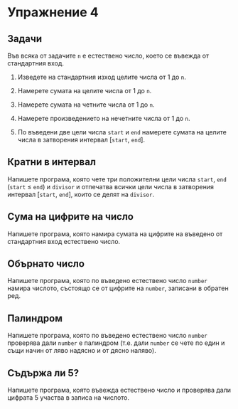 Упражнение 4
============

Задачи
------
Във всяка от задачите `n` е естествено число,
което се въвежда от стандартния вход.

1. Изведете на стандартния изход целите числа от 1 до `n`.

2. Намерете сумата на целите числа от 1 до `n`.

3. Намерете сумата на четните числа от 1 до `n`.

4. Намерете произведението на нечетните числа от 1 до `n`.

5. По въведени две цели числа `start` и `end`
намерете сумата на целите числа в затворения интервал [`start`, `end`].

Кратни в интервал
-----------------
Напишете програма, която чете три положителни цели числа `start`,
`end` (`start` ≤ `end`) и `divisor` и отпечатва всички цели числа
в затворения интервал [`start`, `end`], които се делят на `divisor`.

Сума на цифрите на число
------------------------
Напишете програма, която намира сумата на цифрите на въведено от стандартния
вход естествено число.

Обърнато число
--------------
Напишете програма, която по въведено естествено число `number` намира числотo,
състоящо се от цифрите на `number`, записани в обратен ред.

Палиндром
---------
Напишете програма, която по въведено естествено число `number`
проверява дали `number` е палиндром (т.е. дали `number` се чете
по един и същи начин от ляво надясно и от дясно наляво).

Съдържа ли 5?
-------------
Напишете програма, която въвежда естествено число
и проверява дали цифрата 5 участва в записа на числото.
